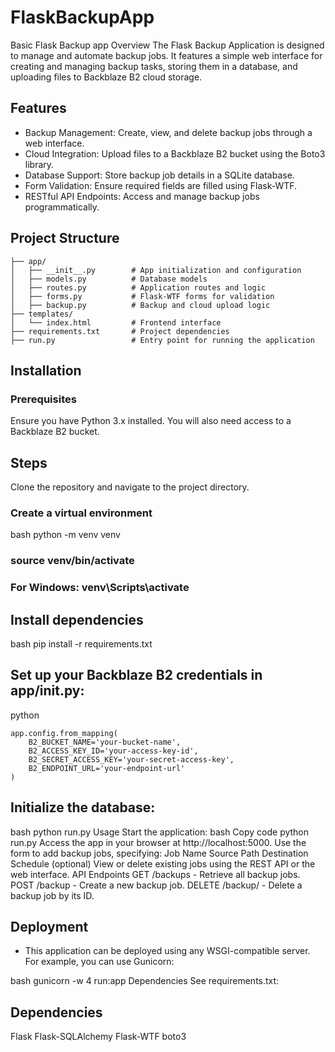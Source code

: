 # FlaskBackupApp
Basic Flask Backup app
Overview
The Flask Backup Application is designed to manage and automate backup jobs. It features a simple web interface for creating and managing backup tasks, storing them in a database, and uploading files to Backblaze B2 cloud storage.

## Features
- Backup Management: Create, view, and delete backup jobs through a web interface.
- Cloud Integration: Upload files to a Backblaze B2 bucket using the Boto3 library.
- Database Support: Store backup job details in a SQLite database.
- Form Validation: Ensure required fields are filled using Flask-WTF.
- RESTful API Endpoints: Access and manage backup jobs programmatically.

## Project Structure
```
├── app/
│   ├── __init__.py        # App initialization and configuration
│   ├── models.py          # Database models
│   ├── routes.py          # Application routes and logic
│   ├── forms.py           # Flask-WTF forms for validation
│   ├── backup.py          # Backup and cloud upload logic
├── templates/
│   └── index.html         # Frontend interface
├── requirements.txt       # Project dependencies
├── run.py                 # Entry point for running the application
```
 
## Installation
### Prerequisites
Ensure you have Python 3.x installed. You will also need access to a Backblaze B2 bucket.

## Steps
Clone the repository and navigate to the project directory.
### Create a virtual environment
bash
python -m venv venv
### source venv/bin/activate 
### For Windows: venv\Scripts\activate

## Install dependencies
bash
pip install -r requirements.txt

## Set up your Backblaze B2 credentials in app/__init__.py:
python
```
app.config.from_mapping(
    B2_BUCKET_NAME='your-bucket-name',
    B2_ACCESS_KEY_ID='your-access-key-id',
    B2_SECRET_ACCESS_KEY='your-secret-access-key',
    B2_ENDPOINT_URL='your-endpoint-url'
)
```
## Initialize the database:
bash
python run.py
Usage
Start the application:
bash
Copy code
python run.py
Access the app in your browser at http://localhost:5000.
Use the form to add backup jobs, specifying:
Job Name
Source Path
Destination
Schedule (optional)
View or delete existing jobs using the REST API or the web interface.
API Endpoints
GET /backups - Retrieve all backup jobs.
POST /backup - Create a new backup job.
DELETE /backup/<id> - Delete a backup job by its ID.

## Deployment
- This application can be deployed using any WSGI-compatible server. For example, you can use Gunicorn:

bash
gunicorn -w 4 run:app
Dependencies
See requirements.txt:

## Dependencies 
Flask
Flask-SQLAlchemy
Flask-WTF
boto3
